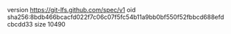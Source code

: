 version https://git-lfs.github.com/spec/v1
oid sha256:8bdb466bcacfd022f7c06c07f5fc54b11a9bb0bf550f52fbbcd688efdcbcdd33
size 10490
